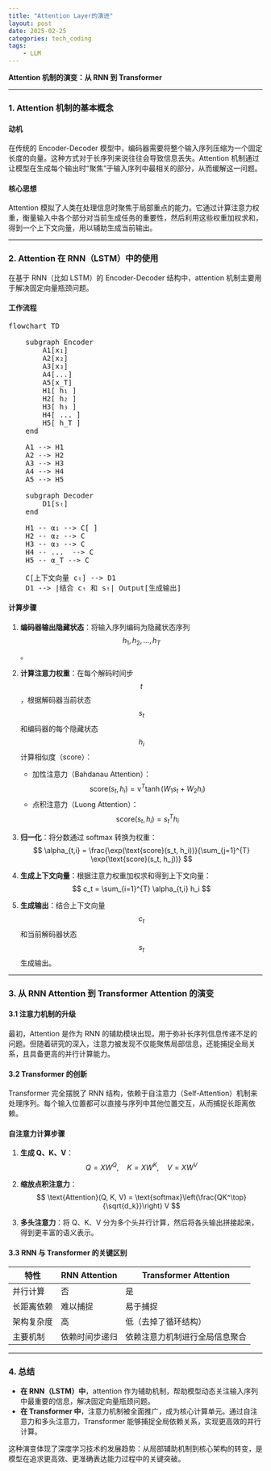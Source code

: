 ```yaml
---
title: "Attention Layer的演进"
layout: post
date: 2025-02-25
categories: tech_coding
tags:
    - LLM
---
```



**Attention 机制的演变：从 RNN 到 Transformer**

---

### **1. Attention 机制的基本概念**

#### **动机**

在传统的 Encoder-Decoder 模型中，编码器需要将整个输入序列压缩为一个固定长度的向量。这种方式对于长序列来说往往会导致信息丢失。Attention 机制通过让模型在生成每个输出时“聚焦”于输入序列中最相关的部分，从而缓解这一问题。

#### **核心思想**

Attention 模拟了人类在处理信息时聚焦于局部重点的能力。它通过计算注意力权重，衡量输入中各个部分对当前生成任务的重要性，然后利用这些权重加权求和，得到一个上下文向量，用以辅助生成当前输出。

---

### **2. Attention 在 RNN（LSTM）中的使用**

在基于 RNN（比如 LSTM）的 Encoder-Decoder 结构中，attention 机制主要用于解决固定向量瓶颈问题。

#### **工作流程**

<pre class="mermaid">
flowchart TD

    subgraph Encoder
        A1[x₁]
        A2[x₂]
        A3[x₃]
        A4[...]
        A5[x_T]
        H1[ h₁ ]
        H2[ h₂ ]
        H3[ h₃ ]
        H4[ ... ]
        H5[ h_T ]
    end

    A1 --> H1
    A2 --> H2
    A3 --> H3
    A4 --> H4
    A5 --> H5

    subgraph Decoder
        D1[sₜ]
    end

    H1 -- α₁ --> C[ ]
    H2 -- α₂ --> C
    H3 -- α₃ --> C
    H4 -- ...  --> C
    H5 -- α_T --> C

    C[上下文向量 cₜ] --> D1
    D1 --> |结合 cₜ 和 sₜ| Output[生成输出]
</pre>

#### **计算步骤**
1. **编码器输出隐藏状态**：将输入序列编码为隐藏状态序列 $$h_1, h_2, \dots, h_T$$。

2. **计算注意力权重**：在每个解码时间步 $$t$$，根据解码器当前状态 $$s_t$$ 和编码器的每个隐藏状态 $$h_i$$ 计算相似度（score）：
   - 加性注意力（Bahdanau Attention）：
     $$
     \text{score}(s_t, h_i) = \text{v}^T \tanh(W_1 s_t + W_2 h_i)
     $$
   - 点积注意力（Luong Attention）：
     $$
     \text{score}(s_t, h_i) = s_t^T h_i
     $$

3. **归一化**：将分数通过 softmax 转换为权重：
   $$
   \alpha_{t,i} = \frac{\exp(\text{score}(s_t, h_i))}{\sum_{j=1}^{T} \exp(\text{score}(s_t, h_j))}
   $$

4. **生成上下文向量**：根据注意力权重加权求和得到上下文向量：
   $$
   c_t = \sum_{i=1}^{T} \alpha_{t,i} h_i
   $$

5. **生成输出**：结合上下文向量 $$c_t$$ 和当前解码器状态 $$s_t$$ 生成输出。

---

### **3. 从 RNN Attention 到 Transformer Attention 的演变**

#### **3.1 注意力机制的升级**

最初，Attention 是作为 RNN 的辅助模块出现，用于弥补长序列信息传递不足的问题。但随着研究的深入，注意力被发现不仅能聚焦局部信息，还能捕捉全局关系，且具备更高的并行计算能力。

#### **3.2 Transformer 的创新**

Transformer 完全摆脱了 RNN 结构，依赖于自注意力（Self-Attention）机制来处理序列。每个输入位置都可以直接与序列中其他位置交互，从而捕捉长距离依赖。



#### **自注意力计算步骤**

1. **生成 Q、K、V**：
   $$
   Q = XW^Q, \quad K = XW^K, \quad V = XW^V
   $$

2. **缩放点积注意力**：
   $$
   \text{Attention}(Q, K, V) = \text{softmax}\left(\frac{QK^\top}{\sqrt{d_k}}\right) V
   $$

3. **多头注意力**：将 Q、K、V 分为多个头并行计算，然后将各头输出拼接起来，得到更丰富的语义表示。

#### **3.3 RNN 与 Transformer 的关键区别**

| 特性          | RNN Attention                    | Transformer Attention             |
|---------------|----------------------------------|-----------------------------------|
| 并行计算      | 否                               | 是                                |
| 长距离依赖    | 难以捕捉                          | 易于捕捉                           |
| 架构复杂度    | 高                               | 低（去掉了循环结构）              |
| 主要机制      | 依赖时间步递归                   | 依赖注意力机制进行全局信息聚合      |

---

### **4. 总结**

- **在 RNN（LSTM）中**，attention 作为辅助机制，帮助模型动态关注输入序列中最重要的信息，解决固定向量瓶颈问题。
- **在 Transformer 中**，注意力机制被全面推广，成为核心计算单元。通过自注意力和多头注意力，Transformer 能够捕捉全局依赖关系，实现更高效的并行计算。

这种演变体现了深度学习技术的发展趋势：从局部辅助机制到核心架构的转变，是模型在追求更高效、更准确表达能力过程中的关键突破。




